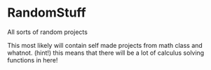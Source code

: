 # RandomStuff
All sorts of random projects

This most likely will contain self made projects from math class and whatnot.
(hint!) this means that there will be a lot of calculus solving functions in here!
